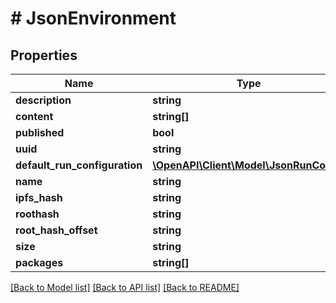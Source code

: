 # # JsonEnvironment

## Properties

Name | Type | Description | Notes
------------ | ------------- | ------------- | -------------
**description** | **string** |  | [optional]
**content** | **string[]** |  | [optional]
**published** | **bool** |  | [optional]
**uuid** | **string** |  | [optional]
**default_run_configuration** | [**\OpenAPI\Client\Model\JsonRunConfig**](JsonRunConfig.md) |  | [optional]
**name** | **string** |  | [optional]
**ipfs_hash** | **string** |  | [optional]
**roothash** | **string** |  | [optional]
**root_hash_offset** | **string** |  | [optional]
**size** | **string** |  | [optional]
**packages** | **string[]** |  | [optional]

[[Back to Model list]](../../README.md#models) [[Back to API list]](../../README.md#endpoints) [[Back to README]](../../README.md)
